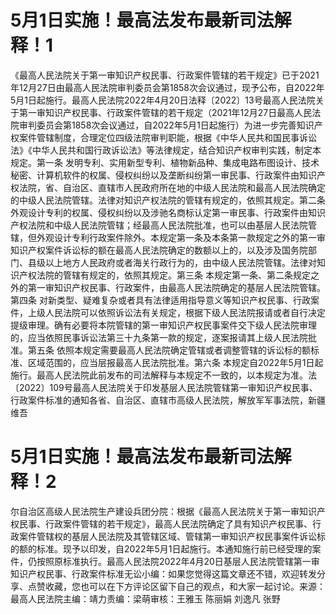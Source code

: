 # 5月1日实施！最高法发布最新司法解释！1

《最高人民法院关于第一审知识产权民事、行政案件管辖的若干规定》已于2021年12月27日由最高人民法院审判委员会第1858次会议通过，现予公布，自2022年5月1日起施行。最高人民法院2022年4月20日法释〔2022〕13号最高人民法院关于第一审知识产权民事、行政案件管辖的若干规定（2021年12月27日最高人民法院审判委员会第1858次会议通过，自2022年5月1日起施行）为进一步完善知识产权案件管辖制度，合理定位四级法院审判职能，根据《中华人民共和国民事诉讼法》《中华人民共和国行政诉讼法》等法律规定，结合知识产权审判实践，制定本规定。第一条  发明专利、实用新型专利、植物新品种、集成电路布图设计、技术秘密、计算机软件的权属、侵权纠纷以及垄断纠纷第一审民事、行政案件由知识产权法院，省、自治区、直辖市人民政府所在地的中级人民法院和最高人民法院确定的中级人民法院管辖。法律对知识产权法院的管辖有规定的，依照其规定。第二条  外观设计专利的权属、侵权纠纷以及涉驰名商标认定第一审民事、行政案件由知识产权法院和中级人民法院管辖；经最高人民法院批准，也可以由基层人民法院管辖，但外观设计专利行政案件除外。本规定第一条及本条第一款规定之外的第一审知识产权案件诉讼标的额在最高人民法院确定的数额以上的，以及涉及国务院部门、县级以上地方人民政府或者海关行政行为的，由中级人民法院管辖。法律对知识产权法院的管辖有规定的，依照其规定。第三条   本规定第一条、第二条规定之外的第一审知识产权民事、行政案件，由最高人民法院确定的基层人民法院管辖。第四条  对新类型、疑难复杂或者具有法律适用指导意义等知识产权民事、行政案件，上级人民法院可以依照诉讼法有关规定，根据下级人民法院报请或者自行决定提级审理。确有必要将本院管辖的第一审知识产权民事案件交下级人民法院审理的，应当依照民事诉讼法第三十九条第一款的规定，逐案报请其上级人民法院批准。第五条  依照本规定需要最高人民法院确定管辖或者调整管辖的诉讼标的额标准、区域范围的，应当层报最高人民法院批准。第六条  本规定自2022年5月1日起施行。最高人民法院此前发布的司法解释与本规定不一致的，以本规定为准。法〔2022〕109号最高人民法院关于印发基层人民法院管辖第一审知识产权民事、行政案件标准的通知各省、自治区、直辖市高级人民法院，解放军军事法院，新疆维吾

# 5月1日实施！最高法发布最新司法解释！2

尔自治区高级人民法院生产建设兵团分院：根据《最高人民法院关于第一审知识产权民事、行政案件管辖的若干规定》，最高人民法院确定了具有知识产权民事、行政案件管辖权的基层人民法院及其管辖区域、管辖第一审知识产权民事案件诉讼标的额的标准。现予以印发，自2022年5月1日起施行。本通知施行前已经受理的案件，仍按照原标准执行。最高人民法院2022年4月20日基层人民法院管辖第一审知识产权民事、行政案件标准无讼小编：如果您觉得这篇文章还不错，欢迎转发分享、点赞收藏，您也可以在下方评论区留下自己的观点，和大家一起讨论。来源：最高人民法院主编：靖力责编：梁萌审核：王雅玉 陈丽娟 刘逸凡 张野

